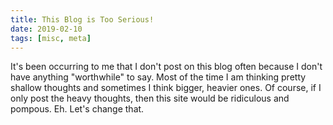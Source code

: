 ```yaml
---
title: This Blog is Too Serious!
date: 2019-02-10
tags: [misc, meta]
---
```


It's been occurring to me that I don't post on this blog often because I don't
have anything "worthwhile" to say. Most of the time I am thinking pretty
shallow thoughts and sometimes I think bigger, heavier ones. Of course, if
I only post the heavy thoughts, then this site would be ridiculous and
pompous. Eh. Let's change that.

